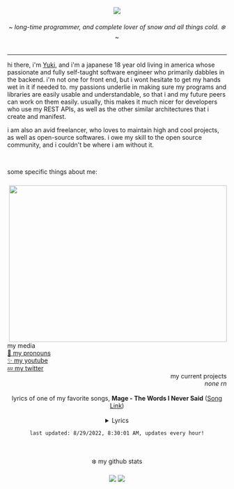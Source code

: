 <div align="center">
	<img src="https://github.com/yukisnow0/yukisnow0/blob/main/wan.png?raw=true" />
	<h6>~ <i>long-time programmer, and complete lover of snow and all things cold. ❄️</i> ~</h6>
	<!-- badges
	<img src="https://visitor-badge.glitch.me/badge?page_id=yukisnow0.yukisnow0" /> -->
</div>

<hr />

hi there, i'm [Yuki](https://github.com/yukisnow0), and i'm a japanese 18 year old living in america whose passionate and fully self-taught software engineer who primarily dabbles in the backend. i'm not one for front end, but i wont hesitate to get my hands wet in it if needed to. my passions underlie in making sure my programs and libraries are easily usable and understandable, so that i and my future peers can work on them easily. usually, this makes it much nicer for developers who use my REST APIs, as well as the other similar architectures that i create and manifest.

i am also an avid freelancer, who loves to maintain high and cool projects, as well as open-source softwares. i owe my skill to the open source community, and i couldn't be where i am without it.

<br />

some specific things about me:
### <img align="right" src="https://i.ytimg.com/vi/_h038UvLsFg/maxresdefault.jpg" width="500" height="360" />
```js
class Yuki extends Programmer {
	age = 18;
	pronouns = "she / her";
	languages = [JavaScript, CSharp, SQL, Lua, Rust, C++, Haskell]; // order from most used to least
	current_projects = [];
	conventions = [snake_case, PascalCase]; // properties & functions, classes
		
	constructor() {
		super("JavaScript"); // programmer constructor takes a main language parameter
		
		// do it if you dare.
		this.pattable = false;
	}
	
	pat() {
		return "*patted Yuki*";
	}
}
```

<div>
	<div align="left">
		my media<br/>
		<a href="https://en.pronouns.page/@yukisnow">💖 my pronouns</a><br/>
		<a href="https://www.youtube.com/channel/UCRr-MhuqjnrhE6ELfxSujJQ">✨ my youtube</a><br/>
		<a href="https://twitter.com/yukisnow0_">💤 my twitter</a>
	</div>
	<div align="right">
		my current projects<br/>
		<i>none rn</i>
	</div>
</div>

<br/>

<div align="center">
	lyrics of one of my favorite songs, <strong>Mage - The Words I Never Said</strong> (<a href="https://www.youtube.com/watch?v=8er4CQCxPRQ">Song Link</a>)<br /><br />
	<details><summary>Lyrics</summary>
	<pre style="max-height: 250px; overflow: auto;">
Always in a rush<br />
Never stay on the phone long enough<br />
Why am I so self-important?<br />
Said I'd see you soon<br />
That was, oh, maybe a year ago<br />
Didn't know time was of the essence<br />
<br />
So many questions<br />
But I'm talking to myself<br />
I know that you can't hear me anymore<br />
Not anymore<br />
So much to tell you<br />
And most of all goodbye<br />
But I know that you can't hear me any more<br />
<br />
It's so loud inside my head<br />
With words that I should have said<br />
As I drown in my regrets<br />
I can't take back the words I never said<br />
I never said<br />
I can't take back the words I never said<br />
I never said<br />
I can't take back the words I never said<br />
<br />
It's so loud inside my head<br />
With words that I should have said<br />
As I drown in my regrets<br />
I can't take back the words I never said<br />
<br />
Always talking shit<br />
Took your advice and did the opposite<br />
Just being young and stupid<br />
I haven't been all that you could've hoped for<br />
But if you'd held on a little longer<br />
You'd have had more reasons to be proud<br />
<br />
So many questions<br />
But I'm talking to myself<br />
I know that you can't hear me any more<br />
Not anymore<br />
So much to tell you<br />
And most of all goodbye<br />
But I know that you can't hear me any more<br />
<br />
It's so loud inside my head<br />
With words that I should have said<br />
And as I drown in my regrets<br />
I can't take back the words<br />
<br />
The longer I stand here<br />
The louder the silence<br />
I know that you're gone but sometimes I swear that I hear<br />
Your voice when the wind blows<br />
So I talk to the shadows<br />
Hoping you might be listening 'cause I want you to know<br />
<br />
It's so loud inside my head<br />
With words that I should have said<br />
And as I drown in my regrets<br />
I can't take back the words I never said<br />
I never said<br />
I can't take back the words I never said<br />
I never said<br />
I can't take back the words I never said 
	</pre></details>

	last updated: 8/29/2022, 8:30:01 AM, updates every hour!
</div>


<br />
<br />

<div align="center">
	❄️ my github stats
	<br />
	<br />
	<img src="https://github-profile-trophy.vercel.app/?username=yukisnow0">
	<img src="https://github-readme-stats.vercel.app/api?username=yukisnow0&theme=tokyonight">
</div>
